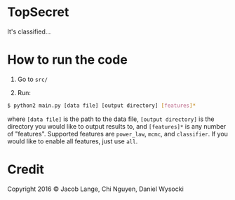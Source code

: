# TopSecret

It's classified...


# How to run the code

1. Go to `src/`

2. Run:

```bash
$ python2 main.py [data file] [output directory] [features]*
```

where `[data file]` is the path to the data file, `[output directory]` is the directory you would like to output results to, and `[features]*` is any number of "features". Supported features are `power_law`, `mcmc`, and `classifier`. If you would like to enable all features, just use `all`.


# Credit

Copyright 2016 © Jacob Lange, Chi Nguyen, Daniel Wysocki
